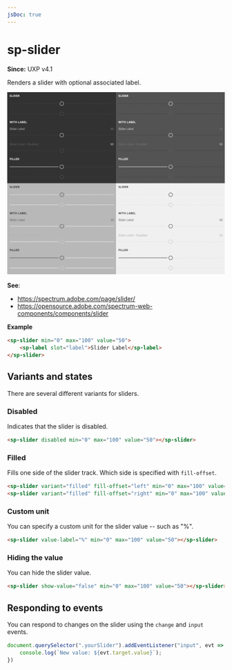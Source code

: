 ```yaml
---
jsDoc: true
---
```

# sp-slider

**Since:** UXP v4.1

Renders a slider with optional associated label.

![Sliders](../../assets/sp-slider.png)

**See**:
- https://spectrum.adobe.com/page/slider/
- https://opensource.adobe.com/spectrum-web-components/components/slider

**Example**

```html
<sp-slider min="0" max="100" value="50">
    <sp-label slot="label">Slider Label</sp-label>
</sp-slider>
```

## Variants and states

There are several different variants for sliders.

### Disabled

Indicates that the slider is disabled.

```html
<sp-slider disabled min="0" max="100" value="50"></sp-slider>
```

### Filled

Fills one side of the slider track. Which side is specified with `fill-offset`.

```html
<sp-slider variant="filled" fill-offset="left" min="0" max="100" value="50"></sp-slider>
<sp-slider variant="filled" fill-offset="right" min="0" max="100" value="50"></sp-slider>
```

### Custom unit

You can specify a custom unit for the slider value -- such as "%".

```html
<sp-slider value-label="%" min="0" max="100" value="50"></sp-slider>
```

### Hiding the value

You can hide the slider value.

```html
<sp-slider show-value="false" min="0" max="100" value="50"></sp-slider>
```

## Responding to events

You can respond to changes on the slider using the `change` and `input` events.

```js
document.querySelector(".yourSlider").addEventListener("input", evt => {
    console.log(`New value: ${evt.target.value}`);
})
```

